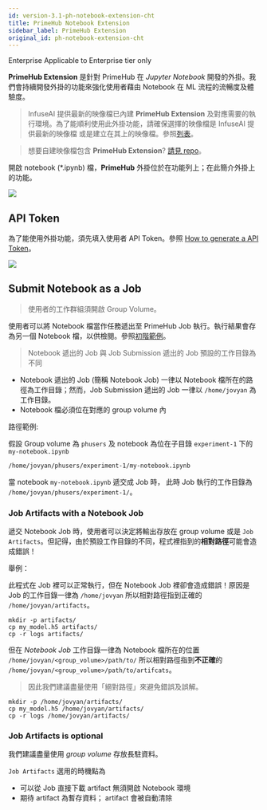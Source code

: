```yaml
---
id: version-3.1-ph-notebook-extension-cht
title: PrimeHub Notebook Extension
sidebar_label: PrimeHub Extension
original_id: ph-notebook-extension-cht
---
```


<div class="ee-only tooltip">Enterprise
  <span class="tooltiptext">Applicable to Enterprise tier only</span>
</div>

**PrimeHub Extension** 是針對 PrimeHub 在 *Jupyter Notebook* 開發的外掛。我們會持續開發外掛的功能來強化使用者藉由 Notebook 在 ML 流程的流暢度及體驗度。

>InfuseAI 提供最新的映像檔已內建 **PrimeHub Extension** 及對應需要的執行環境。為了能順利使用此外掛功能，請確保選擇的映像檔是 InfuseAI 提供最新的映像檔 或是建立在其上的映像檔。參照[列表](guide_manual/images-list)。

>想要自建映像檔包含 **PrimeHub Extension**? [請見 repo](https://github.com/InfuseAI/primehub-job/tree/master/jupyterlab_primehub)。

開啟 notebook (*.ipynb) 檔，**PrimeHub** 外掛位於在功能列上；在此簡介外掛上的功能。

![](assets/ph-extension-menu.png)

## API Token

為了能使用外掛功能，須先填入使用者 API Token。參照 [How to generate a API Token](../tasks/api-token)。

![](assets/ph-extension-token.png)

## Submit Notebook as a Job

>使用者的工作群組須開啟 Group Volume。

使用者可以將 Notebook 檔當作任務遞出至 PrimeHub Job 執行。執行結果會存為另一個 Notebook 檔，以供檢閱。參照[初階範例](notebook-as-job-cht)。

>Notebook 遞出的 Job 與 Job Submission 遞出的 Job 預設的工作目錄為不同

* Notebook 遞出的 Job (簡稱 Notebook Job) 一律以 Notebook 檔所在的路徑為工作目錄；然而，Job Submission 遞出的 Job 一律以 `/home/jovyan` 為工作目錄。
* Notebook 檔必須位在對應的 group volume 內

路徑範例:

假設 Group volume 為 `phusers` 及 notebook 為位在子目錄  `experiment-1` 下的 `my-notebook.ipynb` 

```bash
/home/jovyan/phusers/experiment-1/my-notebook.ipynb
```

當 notebook `my-notebook.ipynb` 遞交成 Job 時， 此時 Job 執行的工作目錄為 `/home/jovyan/phusers/experiment-1/`。

### Job Artifacts with a Notebook Job

遞交 Notebook Job 時，使用者可以決定將輸出存放在 group volume 或是 `Job Artifacts`。但記得，由於預設工作目錄的不同，程式裡指到的**相對路徑**可能會造成錯誤！

舉例：

此程式在 Job 裡可以正常執行，但在 Notebook Job 裡卻會造成錯誤！原因是 Job 的工作目錄一律為 `/home/jovyan` 所以相對路徑指到正確的 `/home/jovyan/artifacts`。

```
mkdir -p artifacts/
cp my_model.h5 artifacts/
cp -r logs artifacts/
```

但在 *Notebook Job* 工作目錄一律為 Notebook 檔所在的位置 `/home/jovyan/<group_volume>/path/to/` 所以相對路徑指到**不正確**的 `/home/jovyan/<group_volume>/path/to/artifcats`。

>因此我們建議盡量使用「絕對路徑」來避免錯誤及誤解。

```
mkdir -p /home/jovyan/artifacts/
cp my_model.h5 /home/jovyan/artifacts/
cp -r logs /home/jovyan/artifacts/
```


### Job Artifacts is optional

我們建議盡量使用 *group volume* 存放長駐資料。

`Job Artifacts` 選用的時機點為

* 可以從 Job 直接下載 artifact 無須開啟 Notebook 環境
* 期待 artifact 為暫存資料； artifact 會被自動清除
